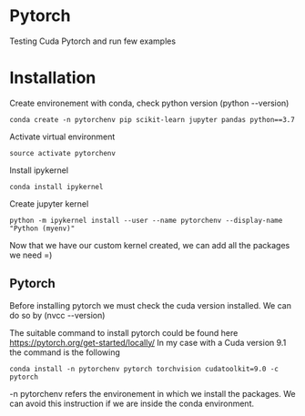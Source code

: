 # Pytorch
Testing Cuda Pytorch and run few examples

# Installation

Create environement with conda, check python version (python --version)
```
conda create -n pytorchenv pip scikit-learn jupyter pandas python==3.7
```

Activate virtual environment

```
source activate pytorchenv
```

Install ipykernel 
```
conda install ipykernel
```

Create jupyter kernel

```
python -m ipykernel install --user --name pytorchenv --display-name "Python (myenv)"
```
Now that we have our custom kernel created, we can add all the packages we need =)

## Pytorch

Before installing pytorch we must check the cuda version installed. We can do so by (nvcc --version)

The suitable command to install pytorch could be found here https://pytorch.org/get-started/locally/
In my case with a Cuda version 9.1 the command is the following

```
conda install -n pytorchenv pytorch torchvision cudatoolkit=9.0 -c pytorch
```

-n pytorchenv refers the environement in which we install the packages. We can avoid this instruction if we are inside the conda environment. 


```
